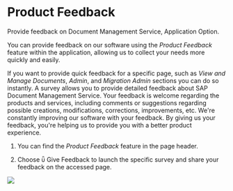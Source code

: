 <!-- loio6f35fb9c0ae84c40b7054c7542e11c55 -->

<link rel="stylesheet" type="text/css" href="../css/sap-icons.css"/>

# Product Feedback

Provide feedback on Document Management Service, Application Option.

You can provide feedback on our software using the *Product Feedback* feature within the application, allowing us to collect your needs more quickly and easily.

If you want to provide quick feedback for a specific page, such as *View and Manage Documents*, *Admin*, and *Migration Admin* sections you can do so instantly. A survey allows you to provide detailed feedback about SAP Document Management Service. Your feedback is welcome regarding the products and services, including comments or suggestions regarding possible creations, modifications, corrections, improvements, etc. We're constantly improving our software with your feedback. By giving us your feedback, you're helping us to provide you with a better product experience.

1.  You can find the *Product Feedback* feature in the page header.

2.  Choose <span class="SAP-icons-V5"></span> Give Feedback to launch the specific survey and share your feedback on the accessed page.

![](images/Product_Feedback_SDM_Application_Option_05a0883.gif)

